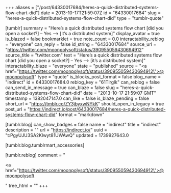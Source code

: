 +++
aliases = ["/post/64330017684/heres-a-quick-distributed-systems-flow-chart-did"]
date = 2013-10-17T21:59:07Z
id = "64330017684"
slug = "heres-a-quick-distributed-systems-flow-chart-did"
type = "tumblr-quote"

[tumblr]
summary = "Here’s a quick distributed systems flow chart [did you open a socket?] – Yes –> [it’s a distributed system]"
display_avatar = true
is_blazed = false
bookmarklet = true
note_count = 0.0
interactability_reblog = "everyone"
can_reply = false
id_string = "64330017684"
source_url = "https://twitter.com/moonpolysoft/status/390955059430694912"
source_title = "twitter.com"
text = "Here&rsquo;s a quick distributed systems flow chart [did you open a socket?] &ndash; Yes &ndash;&gt; [it&rsquo;s a distributed system]"
interactability_blaze = "everyone"
state = "published"
source = "<a href=\"https://twitter.com/moonpolysoft/status/390955059430694912\">@moonpolysoft</a>"
type = "quote"
is_blocks_post_format = false
blog_name = "indirect"
id = 64330017684.0
reblog_key = "61Tlrglk"
can_reblog = false
can_send_in_message = true
can_blaze = false
slug = "heres-a-quick-distributed-systems-flow-chart-did"
date = "2013-10-17 21:59:07 GMT"
timestamp = 1382047147.0
can_like = false
is_blaze_pending = false
short_url = "https://tmblr.co/ZY3jbyxwNYkK"
should_open_in_legacy = true
post_url = "https://indirect.io/post/64330017684/heres-a-quick-distributed-systems-flow-chart-did"
format = "markdown"

[tumblr.blog]
can_show_badges = false
name = "indirect"
title = "indirect"
description = ""
url = "https://indirect.io/"
uuid = "t:PgyUJU3SA2Klwyt81UWAwQ"
updated = 1739927643.0

[tumblr.blog.tumblrmart_accessories]

[tumblr.reblog]
comment = "<p><a href=\"https://twitter.com/moonpolysoft/status/390955059430694912\">@moonpolysoft</a></p>"
tree_html = ""
+++
